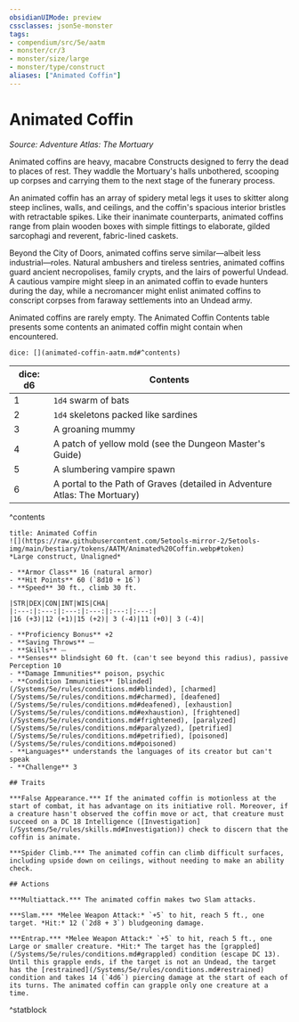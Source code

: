 ```yaml
---
obsidianUIMode: preview
cssclasses: json5e-monster
tags:
- compendium/src/5e/aatm
- monster/cr/3
- monster/size/large
- monster/type/construct
aliases: ["Animated Coffin"]
---
```

# Animated Coffin
*Source: Adventure Atlas: The Mortuary*  

Animated coffins are heavy, macabre Constructs designed to ferry the dead to places of rest. They waddle the Mortuary's halls unbothered, scooping up corpses and carrying them to the next stage of the funerary process.

An animated coffin has an array of spidery metal legs it uses to skitter along steep inclines, walls, and ceilings, and the coffin's spacious interior bristles with retractable spikes. Like their inanimate counterparts, animated coffins range from plain wooden boxes with simple fittings to elaborate, gilded sarcophagi and reverent, fabric-lined caskets.

Beyond the City of Doors, animated coffins serve similar—albeit less industrial—roles. Natural ambushers and tireless sentries, animated coffins guard ancient necropolises, family crypts, and the lairs of powerful Undead. A cautious vampire might sleep in an animated coffin to evade hunters during the day, while a necromancer might enlist animated coffins to conscript corpses from faraway settlements into an Undead army.

Animated coffins are rarely empty. The Animated Coffin Contents table presents some contents an animated coffin might contain when encountered.

`dice: [](animated-coffin-aatm.md#^contents)`

| dice: d6 | Contents |
|----------|----------|
| 1 | `1d4` swarm of bats |
| 2 | `1d4` skeletons packed like sardines |
| 3 | A groaning mummy |
| 4 | A patch of yellow mold (see the Dungeon Master's Guide) |
| 5 | A slumbering vampire spawn |
| 6 | A portal to the Path of Graves (detailed in Adventure Atlas: The Mortuary) |
^contents

```ad-statblock
title: Animated Coffin
![](https://raw.githubusercontent.com/5etools-mirror-2/5etools-img/main/bestiary/tokens/AATM/Animated%20Coffin.webp#token)
*Large construct, Unaligned*

- **Armor Class** 16 (natural armor)
- **Hit Points** 60 (`8d10 + 16`)
- **Speed** 30 ft., climb 30 ft.

|STR|DEX|CON|INT|WIS|CHA|
|:---:|:---:|:---:|:---:|:---:|:---:|
|16 (+3)|12 (+1)|15 (+2)| 3 (-4)|11 (+0)| 3 (-4)|

- **Proficiency Bonus** +2
- **Saving Throws** ⏤
- **Skills** ⏤
- **Senses** blindsight 60 ft. (can't see beyond this radius), passive Perception 10
- **Damage Immunities** poison, psychic
- **Condition Immunities** [blinded](/Systems/5e/rules/conditions.md#blinded), [charmed](/Systems/5e/rules/conditions.md#charmed), [deafened](/Systems/5e/rules/conditions.md#deafened), [exhaustion](/Systems/5e/rules/conditions.md#exhaustion), [frightened](/Systems/5e/rules/conditions.md#frightened), [paralyzed](/Systems/5e/rules/conditions.md#paralyzed), [petrified](/Systems/5e/rules/conditions.md#petrified), [poisoned](/Systems/5e/rules/conditions.md#poisoned)
- **Languages** understands the languages of its creator but can't speak
- **Challenge** 3

## Traits

***False Appearance.*** If the animated coffin is motionless at the start of combat, it has advantage on its initiative roll. Moreover, if a creature hasn't observed the coffin move or act, that creature must succeed on a DC 18 Intelligence ([Investigation](/Systems/5e/rules/skills.md#Investigation)) check to discern that the coffin is animate.

***Spider Climb.*** The animated coffin can climb difficult surfaces, including upside down on ceilings, without needing to make an ability check.

## Actions

***Multiattack.*** The animated coffin makes two Slam attacks.

***Slam.*** *Melee Weapon Attack:* `+5` to hit, reach 5 ft., one target. *Hit:* 12 (`2d8 + 3`) bludgeoning damage.

***Entrap.*** *Melee Weapon Attack:* `+5` to hit, reach 5 ft., one Large or smaller creature. *Hit:* The target has the [grappled](/Systems/5e/rules/conditions.md#grappled) condition (escape DC 13). Until this grapple ends, if the target is not an Undead, the target has the [restrained](/Systems/5e/rules/conditions.md#restrained) condition and takes 14 (`4d6`) piercing damage at the start of each of its turns. The animated coffin can grapple only one creature at a time.
```
^statblock